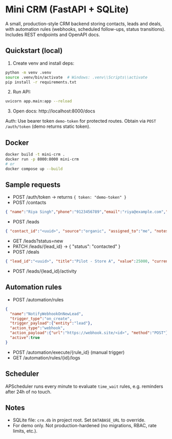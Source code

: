 # Mini CRM (FastAPI + SQLite)

A small, production-style CRM backend storing contacts, leads and deals, with automation rules (webhooks, scheduled follow-ups, status transitions). Includes REST endpoints and OpenAPI docs.

## Quickstart (local)

1. Create venv and install deps:

```bash
python -m venv .venv
source .venv/bin/activate  # Windows: .venv\\Scripts\\activate
pip install -r requirements.txt
```

2. Run API:

```bash
uvicorn app.main:app --reload
```

3. Open docs: http://localhost:8000/docs

Auth: Use bearer token `demo-token` for protected routes. Obtain via `POST /auth/token` (demo returns static token).

## Docker

```bash
docker build -t mini-crm .
docker run -p 8000:8000 mini-crm
# or
docker compose up --build
```

## Sample requests

- POST /auth/token → returns `{ token: "demo-token" }`
- POST /contacts
```json
{ "name":"Riya Singh","phone":"9123456789","email":"riya@example.com","company":"Riya's Store" }
```
- POST /leads
```json
{ "contact_id":"<uuid>", "source":"organic", "assigned_to":"me", "notes":"Walk-in - interested in WhatsApp commerce" }
```
- GET /leads?status=new
- PATCH /leads/{lead_id} → { "status": "contacted" }
- POST /deals
```json
{ "lead_id":"<uuid>", "title":"Pilot - Store A", "value":25000, "currency":"INR" }
```
- POST /leads/{lead_id}/activity

## Automation rules

- POST /automation/rules
```json
{
  "name":"NotifyWebhookOnNewLead",
  "trigger_type":"on_create",
  "trigger_payload":{"entity":"lead"},
  "action_type":"webhook",
  "action_payload":{"url":"https://webhook.site/<id>", "method":"POST"},
  "active":true
}
```
- POST /automation/execute/{rule_id} (manual trigger)
- GET /automation/rules/{id}/logs

## Scheduler

APScheduler runs every minute to evaluate `time_wait` rules, e.g. reminders after 24h of no touch.

## Notes

- SQLite file: `crm.db` in project root. Set `DATABASE_URL` to override.
- For demo only. Not production-hardened (no migrations, RBAC, rate limits, etc.).
